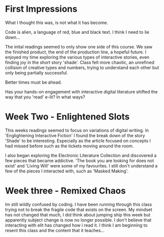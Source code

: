 # First Impressions

</p>What I thought this was, is not what it has become. 
</p>

</p>Code is alien, a language of red, blue and black text.
I think I need to lie down...
</p>

</p>The inital readings seemed to only show one side of this course. We saw the finished product, the end of the production line, a hopeful future. I enjoyed my time exploring the various types of interactive stories, even finding joy in the short story 'shade'. Class felt more chaotic, an unrefined collision of creative types and numbers, trying to understand each other but only being partially successful.
</p>

</p>Better times must be ahead.
</p>

Has your hands-on engagement with interactive digital literature shifted the way that you 'read' e-lit? In what ways?






# Week Two - Enlightened Slots

</p>This weeks readings seemed to focus on variations of digital writing. In 'Englightening Interactive Fiction' I found the break down of the story 'Shade' to be interesting. Especially as the article focused on concepts I had missed before such as the tickets moving around the room.</p>

</P>I also began exploring the Electronic Literature Collection and discovered a few pieces that became addictive. 'The book you are looking for does not exist' and 'Living Will' were some of my favourites. I still don't understand a few of the pieces I interacted with, such as 'Masked Making'.

# Week three - Remixed Chaos

</p>Im still wildly confused by coding. I have been running through this class trying not to break the fragile code that exists on the screen. My mindset has not changed that much, I did think about jumping ship this week but apparently subject change is now no longer possible. I don't believe that interacting with elit has changed how i read it. I think I am beginning to resent this class and the content that it teaches...</p>

